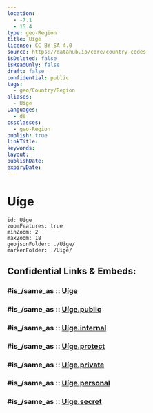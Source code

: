 ```yaml
---
location:
  - -7.1
  - 15.4
type: geo-Region
title: Uíge
license: CC BY-SA 4.0
source: https://datahub.io/core/country-codes
isDeleted: false
isReadOnly: false
draft: false
confidential: public
tags:
  - geo/Country/Region
aliases:
  - Uíge
Languages:
  - de
cssclasses:
  - geo-Region
publish: true
linkTitle:
keywords:
layout:
publishDate:
expiryDate:
---
```


# Uíge

```leaflet
id: Uíge
zoomFeatures: true 
minZoom: 2 
maxZoom: 18
geojsonFolder: ./Uíge/
markerFolder: ./Uíge/
```


## Confidential Links & Embeds: 

### #is_/same_as :: [Uíge](/_Standards/Earth/Continent/Africa/Africa~South/Angola/Provinces~Angola/Uíge.md) 

### #is_/same_as :: [Uíge.public](/_public/Earth/Continent/Africa/Africa~South/Angola/Provinces~Angola/Uíge.public.md) 

### #is_/same_as :: [Uíge.internal](/_internal/Earth/Continent/Africa/Africa~South/Angola/Provinces~Angola/Uíge.internal.md) 

### #is_/same_as :: [Uíge.protect](/_protect/Earth/Continent/Africa/Africa~South/Angola/Provinces~Angola/Uíge.protect.md) 

### #is_/same_as :: [Uíge.private](/_private/Earth/Continent/Africa/Africa~South/Angola/Provinces~Angola/Uíge.private.md) 

### #is_/same_as :: [Uíge.personal](/_personal/Earth/Continent/Africa/Africa~South/Angola/Provinces~Angola/Uíge.personal.md) 

### #is_/same_as :: [Uíge.secret](/_secret/Earth/Continent/Africa/Africa~South/Angola/Provinces~Angola/Uíge.secret.md)

